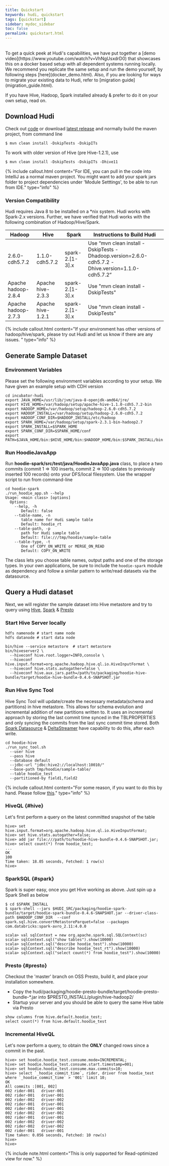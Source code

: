 ```yaml
---
title: Quickstart
keywords: hudi, quickstart
tags: [quickstart]
sidebar: mydoc_sidebar
toc: false
permalink: quickstart.html
---
```

<br/>
To get a quick peek at Hudi's capabilities, we have put together a [demo video](https://www.youtube.com/watch?v=VhNgUsxdrD0) 
that showcases this on a docker based setup with all dependent systems running locally. We recommend you replicate the same setup 
and run the demo yourself, by following steps [here](docker_demo.html). Also, if you are looking for ways to migrate your existing data to Hudi, 
refer to [migration guide](migration_guide.html).

If you have Hive, Hadoop, Spark installed already & prefer to do it on your own setup, read on.

## Download Hudi

Check out [code](https://github.com/apache/incubator-hudi) or download [latest release](https://github.com/apache/incubator-hudi/archive/hoodie-0.4.5.zip) 
and normally build the maven project, from command line

```
$ mvn clean install -DskipTests -DskipITs
```

To work with older version of Hive (pre Hive-1.2.1), use
```
$ mvn clean install -DskipTests -DskipITs -Dhive11
```

{% include callout.html content="For IDE, you can pull in the code into IntelliJ as a normal maven project. 
You might want to add your spark jars folder to project dependencies under 'Module Setttings', to be able to run from IDE." 
type="info" %}


### Version Compatibility

Hudi requires Java 8 to be installed on a *nix system. Hudi works with Spark-2.x versions. 
Further, we have verified that Hudi works with the following combination of Hadoop/Hive/Spark.

| Hadoop | Hive  | Spark | Instructions to Build Hudi |
| ---- | ----- | ---- | ---- |
| 2.6.0-cdh5.7.2 | 1.1.0-cdh5.7.2 | spark-2.[1-3].x | Use “mvn clean install -DskipTests -Dhadoop.version=2.6.0-cdh5.7.2 -Dhive.version=1.1.0-cdh5.7.2” |
| Apache hadoop-2.8.4 | Apache hive-2.3.3 | spark-2.[1-3].x | Use "mvn clean install -DskipTests" |
| Apache hadoop-2.7.3 | Apache hive-1.2.1 | spark-2.[1-3].x | Use "mvn clean install -DskipTests" |

{% include callout.html content="If your environment has other versions of hadoop/hive/spark, please try out Hudi 
and let us know if there are any issues. "  type="info" %}

## Generate Sample Dataset

### Environment Variables

Please set the following environment variables according to your setup. We have given an example setup with CDH version

```
cd incubator-hudi 
export JAVA_HOME=/usr/lib/jvm/java-8-openjdk-amd64/jre/
export HIVE_HOME=/var/hadoop/setup/apache-hive-1.1.0-cdh5.7.2-bin
export HADOOP_HOME=/var/hadoop/setup/hadoop-2.6.0-cdh5.7.2
export HADOOP_INSTALL=/var/hadoop/setup/hadoop-2.6.0-cdh5.7.2
export HADOOP_CONF_DIR=$HADOOP_INSTALL/etc/hadoop
export SPARK_HOME=/var/hadoop/setup/spark-2.3.1-bin-hadoop2.7
export SPARK_INSTALL=$SPARK_HOME
export SPARK_CONF_DIR=$SPARK_HOME/conf
export PATH=$JAVA_HOME/bin:$HIVE_HOME/bin:$HADOOP_HOME/bin:$SPARK_INSTALL/bin:$PATH
```

### Run HoodieJavaApp

Run __hoodie-spark/src/test/java/HoodieJavaApp.java__ class, to place a two commits (commit 1 => 100 inserts, commit 2 => 100 updates to previously inserted 100 records) onto your DFS/local filesystem. Use the wrapper script
to run from command-line

```
cd hoodie-spark
./run_hoodie_app.sh --help
Usage: <main class> [options]
  Options:
    --help, -h
       Default: false
    --table-name, -n
       table name for Hudi sample table
       Default: hoodie_rt
    --table-path, -p
       path for Hudi sample table
       Default: file:///tmp/hoodie/sample-table
    --table-type, -t
       One of COPY_ON_WRITE or MERGE_ON_READ
       Default: COPY_ON_WRITE
```

The class lets you choose table names, output paths and one of the storage types. In your own applications, be sure to include the `hoodie-spark` module as dependency
and follow a similar pattern to write/read datasets via the datasource. 

## Query a Hudi dataset

Next, we will register the sample dataset into Hive metastore and try to query using [Hive](#hive), [Spark](#spark) & [Presto](#presto)

### Start Hive Server locally

```
hdfs namenode # start name node
hdfs datanode # start data node

bin/hive --service metastore  # start metastore
bin/hiveserver2 \
  --hiveconf hive.root.logger=INFO,console \
  --hiveconf hive.input.format=org.apache.hadoop.hive.ql.io.HiveInputFormat \
  --hiveconf hive.stats.autogather=false \
  --hiveconf hive.aux.jars.path=/path/to/packaging/hoodie-hive-bundle/target/hoodie-hive-bundle-0.4.6-SNAPSHOT.jar

```

### Run Hive Sync Tool
Hive Sync Tool will update/create the necessary metadata(schema and partitions) in hive metastore. This allows for schema evolution and incremental addition of new partitions written to.
It uses an incremental approach by storing the last commit time synced in the TBLPROPERTIES and only syncing the commits from the last sync commit time stored.
Both [Spark Datasource](writing_data.html#datasource-writer) & [DeltaStreamer](writing_data.html#deltastreamer) have capability to do this, after each write.

```
cd hoodie-hive
./run_sync_tool.sh
  --user hive
  --pass hive
  --database default
  --jdbc-url "jdbc:hive2://localhost:10010/"
  --base-path tmp/hoodie/sample-table/
  --table hoodie_test
  --partitioned-by field1,field2

```
{% include callout.html content="For some reason, if you want to do this by hand. Please 
follow [this](https://cwiki.apache.org/confluence/display/HUDI/Registering+sample+dataset+to+Hive+via+beeline)." 
type="info" %}


### HiveQL {#hive}

Let's first perform a query on the latest committed snapshot of the table

```
hive> set hive.input.format=org.apache.hadoop.hive.ql.io.HiveInputFormat;
hive> set hive.stats.autogather=false;
hive> add jar file:///path/to/hoodie-hive-bundle-0.4.6-SNAPSHOT.jar;
hive> select count(*) from hoodie_test;
...
OK
100
Time taken: 18.05 seconds, Fetched: 1 row(s)
hive>
```

### SparkSQL {#spark}

Spark is super easy, once you get Hive working as above. Just spin up a Spark Shell as below

```
$ cd $SPARK_INSTALL
$ spark-shell --jars $HUDI_SRC/packaging/hoodie-spark-bundle/target/hoodie-spark-bundle-0.4.6-SNAPSHOT.jar --driver-class-path $HADOOP_CONF_DIR  --conf spark.sql.hive.convertMetastoreParquet=false --packages com.databricks:spark-avro_2.11:4.0.0

scala> val sqlContext = new org.apache.spark.sql.SQLContext(sc)
scala> sqlContext.sql("show tables").show(10000)
scala> sqlContext.sql("describe hoodie_test").show(10000)
scala> sqlContext.sql("describe hoodie_test_rt").show(10000)
scala> sqlContext.sql("select count(*) from hoodie_test").show(10000)
```

### Presto {#presto}

Checkout the 'master' branch on OSS Presto, build it, and place your installation somewhere.

* Copy the hudi/packaging/hoodie-presto-bundle/target/hoodie-presto-bundle-*.jar into $PRESTO_INSTALL/plugin/hive-hadoop2/
* Startup your server and you should be able to query the same Hive table via Presto

```
show columns from hive.default.hoodie_test;
select count(*) from hive.default.hoodie_test
```

### Incremental HiveQL

Let's now perform a query, to obtain the __ONLY__ changed rows since a commit in the past.

```
hive> set hoodie.hoodie_test.consume.mode=INCREMENTAL;
hive> set hoodie.hoodie_test.consume.start.timestamp=001;
hive> set hoodie.hoodie_test.consume.max.commits=10;
hive> select `_hoodie_commit_time`, rider, driver from hoodie_test where `_hoodie_commit_time` > '001' limit 10;
OK
All commits :[001, 002]
002	rider-001	driver-001
002	rider-001	driver-001
002	rider-002	driver-002
002	rider-001	driver-001
002	rider-001	driver-001
002	rider-002	driver-002
002	rider-001	driver-001
002	rider-002	driver-002
002	rider-002	driver-002
002	rider-001	driver-001
Time taken: 0.056 seconds, Fetched: 10 row(s)
hive>
hive>
```

{% include note.html content="This is only supported for Read-optimized view for now." %}
